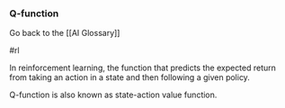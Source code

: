 ### Q-function

Go back to the [[AI Glossary]]

#rl

In reinforcement learning, the function that predicts the expected return from taking an action in a state and then following a given policy.

Q-function is also known as state-action value function.

